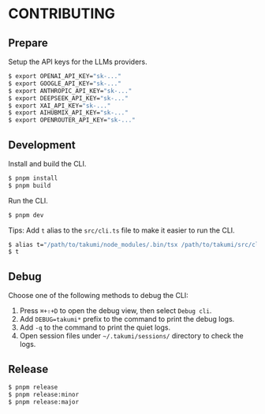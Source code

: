 # CONTRIBUTING

## Prepare

Setup the API keys for the LLMs providers.

```bash
$ export OPENAI_API_KEY="sk-..."
$ export GOOGLE_API_KEY="sk-..."
$ export ANTHROPIC_API_KEY="sk-..."
$ export DEEPSEEK_API_KEY="sk-..."
$ export XAI_API_KEY="sk-..."
$ export AIHUBMIX_API_KEY="sk-..."
$ export OPENROUTER_API_KEY="sk-..."
```

## Development

Install and build the CLI.

```bash
$ pnpm install
$ pnpm build
```

Run the CLI.

```bash
$ pnpm dev
```

Tips: Add `t` alias to the `src/cli.ts` file to make it easier to run the CLI.

```bash
$ alias t="/path/to/takumi/node_modules/.bin/tsx /path/to/takumi/src/cli.ts"
$ t
```

## Debug

Choose one of the following methods to debug the CLI:

1. Press `⌘+⇧+D` to open the debug view, then select `Debug cli`.
2. Add `DEBUG=takumi*` prefix to the command to print the debug logs.
3. Add `-q` to the command to print the quiet logs.
4. Open session files under `~/.takumi/sessions/` directory to check the logs.

## Release

```bash
$ pnpm release
$ pnpm release:minor
$ pnpm release:major
```
